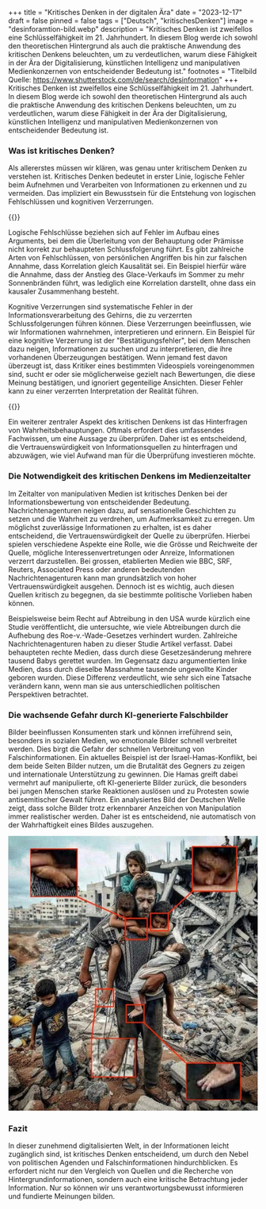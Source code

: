 +++
title = "Kritisches Denken in der digitalen Ära"
date = "2023-12-17"
draft = false
pinned = false
tags = ["Deutsch", "kritischesDenken"]
image = "desinforamtion-bild.webp"
description = "Kritisches Denken ist zweifellos eine Schlüsselfähigkeit im 21. Jahrhundert. In diesem Blog werde ich sowohl den theoretischen Hintergrund als auch die praktische Anwendung des kritischen Denkens beleuchten, um zu verdeutlichen, warum diese Fähigkeit in der Ära der Digitalisierung, künstlichen Intelligenz und manipulativen Medienkonzernen von entscheidender Bedeutung ist."
footnotes = "Titelbild Quelle: https://www.shutterstock.com/de/search/desinformation"
+++
Kritisches Denken ist zweifellos eine Schlüsselfähigkeit im 21. Jahrhundert. In diesem Blog werde ich sowohl den theoretischen Hintergrund als auch die praktische Anwendung des kritischen Denkens beleuchten, um zu verdeutlichen, warum diese Fähigkeit in der Ära der Digitalisierung, künstlichen Intelligenz und manipulativen Medienkonzernen von entscheidender Bedeutung ist.

### **Was ist kritisches Denken?**

Als allererstes müssen wir klären, was genau unter kritischem Denken zu verstehen ist. Kritisches Denken bedeutet in erster Linie, logische Fehler beim Aufnehmen und Verarbeiten von Informationen zu erkennen und zu vermeiden. Das impliziert ein Bewusstsein für die Entstehung von logischen Fehlschlüssen und kognitiven Verzerrungen.

{{<box>}}

Logische Fehlschlüsse beziehen sich auf Fehler im Aufbau eines Arguments, bei dem die Überleitung von der Behauptung oder Prämisse nicht korrekt zur behaupteten Schlussfolgerung führt. Es gibt zahlreiche Arten von Fehlschlüssen, von persönlichen Angriffen bis hin zur falschen Annahme, dass Korrelation gleich Kausalität sei. Ein Beispiel hierfür wäre die Annahme, dass der Anstieg des Glace-Verkaufs im Sommer zu mehr Sonnenbränden führt, was lediglich eine Korrelation darstellt, ohne dass ein kausaler Zusammenhang besteht.

Kognitive Verzerrungen sind systematische Fehler in der Informationsverarbeitung des Gehirns, die zu verzerrten Schlussfolgerungen führen können. Diese Verzerrungen beeinflussen, wie wir Informationen wahrnehmen, interpretieren und erinnern. Ein Beispiel für eine kognitive Verzerrung ist der "Bestätigungsfehler", bei dem Menschen dazu neigen, Informationen zu suchen und zu interpretieren, die ihre vorhandenen Überzeugungen bestätigen. Wenn jemand fest davon überzeugt ist, dass Kritiker eines bestimmten Videospiels voreingenommen sind, sucht er oder sie möglicherweise gezielt nach Bewertungen, die diese Meinung bestätigen, und ignoriert gegenteilige Ansichten. Dieser Fehler kann zu einer verzerrten Interpretation der Realität führen.

{{</box>}}

Ein weiterer zentraler Aspekt des kritischen Denkens ist das Hinterfragen von Wahrheitsbehauptungen. Oftmals erfordert dies umfassendes Fachwissen, um eine Aussage zu überprüfen. Daher ist es entscheidend, die Vertrauenswürdigkeit von Informationsquellen zu hinterfragen und abzuwägen, wie viel Aufwand man für die Überprüfung investieren möchte.

### **Die Notwendigkeit des kritischen Denkens im Medienzeitalter**

Im Zeitalter von manipulativen Medien ist kritisches Denken bei der Informationsbewertung von entscheidender Bedeutung. Nachrichtenagenturen neigen dazu, auf sensationelle Geschichten zu setzen und die Wahrheit zu verdrehen, um Aufmerksamkeit zu erregen. Um möglichst zuverlässige Informationen zu erhalten, ist es daher entscheidend, die Vertrauenswürdigkeit der Quelle zu überprüfen. Hierbei spielen verschiedene Aspekte eine Rolle, wie die Grösse und Reichweite der Quelle, mögliche Interessenvertretungen oder Anreize, Informationen verzerrt darzustellen. Bei grossen, etablierten Medien wie BBC, SRF, Reuters, Associated Press oder anderen bedeutenden Nachrichtenagenturen kann man grundsätzlich von hoher Vertrauenswürdigkeit ausgehen. Dennoch ist es wichtig, auch diesen Quellen kritisch zu begegnen, da sie bestimmte politische Vorlieben haben können. 

Beispielsweise beim Recht auf Abtreibung in den USA wurde kürzlich eine Studie veröffentlicht, die untersuchte, wie viele Abtreibungen durch die Aufhebung des Roe-v.-Wade-Gesetzes verhindert wurden. Zahlreiche Nachrichtenagenturen haben zu dieser Studie Artikel verfasst. Dabei behaupteten rechte Medien, dass durch diese Gesetzesänderung mehrere tausend Babys gerettet wurden. Im Gegensatz dazu argumentierten linke Medien, dass durch dieselbe Massnahme tausende ungewollte Kinder geboren wurden. Diese Differenz verdeutlicht, wie sehr sich eine Tatsache verändern kann, wenn man sie aus unterschiedlichen politischen Perspektiven betrachtet.

### **Die wachsende Gefahr durch KI-generierte Falschbilder**

Bilder beeinflussen Konsumenten stark und können irreführend sein, besonders in sozialen Medien, wo emotionale Bilder schnell verbreitet werden. Dies birgt die Gefahr der schnellen Verbreitung von Falschinformationen. Ein aktuelles Beispiel ist der Israel-Hamas-Konflikt, bei dem beide Seiten Bilder nutzen, um die Brutalität des Gegners zu zeigen und internationale Unterstützung zu gewinnen. Die Hamas greift dabei vermehrt auf manipulierte, oft KI-generierte Bilder zurück, die besonders bei jungen Menschen starke Reaktionen auslösen und zu Protesten sowie antisemitischer Gewalt führen. Ein analysiertes Bild der Deutschen Welle zeigt, dass solche Bilder trotz erkennbarer Anzeichen von Manipulation immer realistischer werden. Daher ist es entscheidend, nie automatisch von der Wahrhaftigkeit eines Bildes auszugehen.

![Quelle: Deutsche Welle (https://www.dw.com/en/fact-check-ai-fakes-in-israels-war-against-hamas/a-67367744)   (17.12.2023)](67367434_906.jpg "KI-Generiertes Bild, veröffentlicht von Hamas.")

### **Fazit**

In dieser zunehmend digitalisierten Welt, in der Informationen leicht zugänglich sind, ist kritisches Denken entscheidend, um durch den Nebel von politischen Agenden und Falschinformationen hindurchblicken. Es erfordert nicht nur den Vergleich von Quellen und die Recherche von Hintergrundinformationen, sondern auch eine kritische Betrachtung jeder Information. Nur so können wir uns verantwortungsbewusst informieren und fundierte Meinungen bilden.